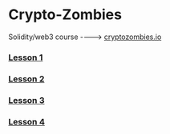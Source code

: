# Crypto-Zombies
Solidity/web3 course ----> <a href="https://cryptozombies.io">cryptozombies.io</a>

<h3><a href="https://share.cryptozombies.io/en/lesson/1/share/pelle?id=Y3p8NTQ5MDQz">Lesson 1</h3></a>
<h3><a href="https://share.cryptozombies.io/en/lesson/2/share/pelle?id=Y3p8NTQ5MDQz">Lesson 2</h3></a>
<h3><a href="https://share.cryptozombies.io/en/lesson/3/share/pelle?id=Y3p8NTQ5MDQz">Lesson 3</h3></a>
<h3><a href="https://share.cryptozombies.io/en/lesson/4/share/pelle?id=WyJjenw1NDkwNDMiLDEsMTRd">Lesson 4</h3></a>
